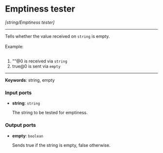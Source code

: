 # Emptiness tester

_[string/Emptiness tester]_

---

Tells whether the value received on `string` is empty.<br>
<br>
Example:<br>
<br>
1. ""@0 is received via `string`<br>
2. true@0 is sent via `empty`<br>

---

__Keywords__: string, empty

### Input ports

* __string__: ` string `

    The string to be tested for emptiness.<br>

### Output ports

* __empty__: ` boolean `

    Sends true if the string is empty, false otherwise.<br>

